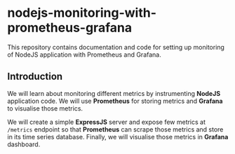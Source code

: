 # nodejs-monitoring-with-prometheus-grafana
This repository contains documentation and code for setting up monitoring of NodeJS application with Prometheus and Grafana.

## Introduction
We will learn about monitoring different metrics by instrumenting **NodeJS** application code. We will use **Prometheus** for storing metrics and **Grafana** to visualise those metrics.

We will create a simple **ExpressJS** server and expose few metrics at `/metrics` endpoint so that **Prometheus** can scrape those metrics and store in its time series database. Finally, we will visualise those metrics in **Grafana** dashboard.

